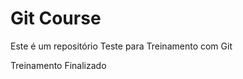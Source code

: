 # Git Course 

   Este é um repositório Teste para Treinamento com Git
   	

Treinamento Finalizado	

